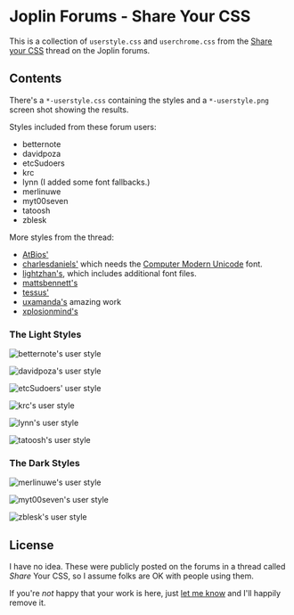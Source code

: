 # Joplin Forums - Share Your CSS

This is a collection of `userstyle.css` and `userchrome.css` from the
[Share your CSS](https://discourse.joplinapp.org/t/share-your-css/1730) thread
on the Joplin forums.

## Contents

There's a `*-userstyle.css` containing the styles and a `*-userstyle.png`
screen shot showing the results.

Styles included from these forum users:

* betternote
* davidpoza
* etcSudoers
* krc
* lynn (I added some font fallbacks.)
* merlinuwe
* myt00seven
* tatoosh
* zblesk

More styles from the thread:

* [AtBios'](https://github.com/TobiasDev/Joplin-Custom-CSS)
* [charlesdaniels'](https://git.sr.ht/~charles/dotfiles/tree/master/overlay/.config/joplin-desktop/userstyle.css)
  which needs the [Computer Modern Unicode](https://cm-unicode.sourceforge.io/)
  font.
* [lightzhan's](https://github.com/lightzhan/joplin-theme-gloden-2020), which
  includes additional font files.
* [mattsbennett's](https://github.com/mattsbennett/joplin-Nord2)
* [tessus'](https://github.com/tessus/joplin-custom-css)
* [uxamanda's](https://github.com/amandamcg/joplin-theme) amazing work
* [xplosionmind's](https://github.com/xplosionmind/joplin-theme)

### The Light Styles

![betternote's user style](betternote-userstyle.png "Preview of betternote's user style for Joplin")

![davidpoza's user style](davidpoza-userstyle.png "Preview of davidpoza's user style for Joplin")

![etcSudoers' user style](etcSudoers-userstyle.png "Preview of etcSudoers' user style for Joplin")

![krc's user style](krc-userstyle.png "Preview of krc's user style for Joplin")

![lynn's user style](lynn-userstyle.png "Preview of lynn's user style for Joplin")

![tatoosh's user style](tatoosh-userstyle.png "Preview of tatoosh's user style for Joplin")

### The Dark Styles

![merlinuwe's user style](merlinuwe-userstyle.png "Preview of merlineuwe's user style for Joplin")

![myt00seven's user style](myt00seven-userstyle.png "Preview of myt00seven's user style for Joplin")

![zblesk's user style](zblesk-userstyle.png "Preview of zblesk's user style for Joplin")

## License

I have no idea. These were publicly posted on the forums in a thread called
_Share_ Your CSS, so I assume folks are OK with people using them.

If you're _not_ happy that your work is here, just
[let me know](mailto:chrish@taffer.ca) and I'll happily remove it.
